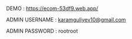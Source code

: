 DEMO : https://ecom-53df9.web.app/

ADMIN USERNAME : karamguliyev10@gmail.com

ADMIN PASSWORD : rootroot
